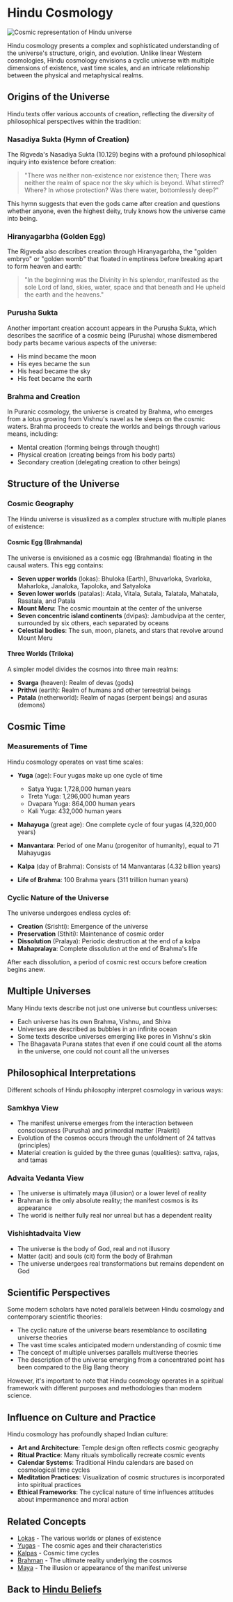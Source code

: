 # Hindu Cosmology

![Cosmic representation of Hindu universe](hindu_cosmology.jpg)

Hindu cosmology presents a complex and sophisticated understanding of the universe's structure, origin, and evolution. Unlike linear Western cosmologies, Hindu cosmology envisions a cyclic universe with multiple dimensions of existence, vast time scales, and an intricate relationship between the physical and metaphysical realms.

## Origins of the Universe

Hindu texts offer various accounts of creation, reflecting the diversity of philosophical perspectives within the tradition:

### Nasadiya Sukta (Hymn of Creation)

The Rigveda's Nasadiya Sukta (10.129) begins with a profound philosophical inquiry into existence before creation:

> "There was neither non-existence nor existence then;
> There was neither the realm of space nor the sky which is beyond.
> What stirred? Where? In whose protection?
> Was there water, bottomlessly deep?"

This hymn suggests that even the gods came after creation and questions whether anyone, even the highest deity, truly knows how the universe came into being.

### Hiranyagarbha (Golden Egg)

The Rigveda also describes creation through Hiranyagarbha, the "golden embryo" or "golden womb" that floated in emptiness before breaking apart to form heaven and earth:

> "In the beginning was the Divinity in his splendor, manifested as the sole Lord of land, skies, water, space and that beneath and He upheld the earth and the heavens."

### Purusha Sukta

Another important creation account appears in the Purusha Sukta, which describes the sacrifice of a cosmic being (Purusha) whose dismembered body parts became various aspects of the universe:
- His mind became the moon
- His eyes became the sun
- His head became the sky
- His feet became the earth

### Brahma and Creation

In Puranic cosmology, the universe is created by Brahma, who emerges from a lotus growing from Vishnu's navel as he sleeps on the cosmic waters. Brahma proceeds to create the worlds and beings through various means, including:
- Mental creation (forming beings through thought)
- Physical creation (creating beings from his body parts)
- Secondary creation (delegating creation to other beings)

## Structure of the Universe

### Cosmic Geography

The Hindu universe is visualized as a complex structure with multiple planes of existence:

#### Cosmic Egg (Brahmanda)

The universe is envisioned as a cosmic egg (Brahmanda) floating in the causal waters. This egg contains:

- **Seven upper worlds** (lokas): Bhuloka (Earth), Bhuvarloka, Svarloka, Maharloka, Janaloka, Tapoloka, and Satyaloka
- **Seven lower worlds** (patalas): Atala, Vitala, Sutala, Talatala, Mahatala, Rasatala, and Patala
- **Mount Meru**: The cosmic mountain at the center of the universe
- **Seven concentric island continents** (dvipas): Jambudvipa at the center, surrounded by six others, each separated by oceans
- **Celestial bodies**: The sun, moon, planets, and stars that revolve around Mount Meru

#### Three Worlds (Triloka)

A simpler model divides the cosmos into three main realms:
- **Svarga** (heaven): Realm of devas (gods)
- **Prithvi** (earth): Realm of humans and other terrestrial beings
- **Patala** (netherworld): Realm of nagas (serpent beings) and asuras (demons)

## Cosmic Time

### Measurements of Time

Hindu cosmology operates on vast time scales:

- **Yuga** (age): Four yugas make up one cycle of time
  - Satya Yuga: 1,728,000 human years
  - Treta Yuga: 1,296,000 human years
  - Dvapara Yuga: 864,000 human years
  - Kali Yuga: 432,000 human years

- **Mahayuga** (great age): One complete cycle of four yugas (4,320,000 years)
- **Manvantara**: Period of one Manu (progenitor of humanity), equal to 71 Mahayugas
- **Kalpa** (day of Brahma): Consists of 14 Manvantaras (4.32 billion years)
- **Life of Brahma**: 100 Brahma years (311 trillion human years)

### Cyclic Nature of the Universe

The universe undergoes endless cycles of:
- **Creation** (Srishti): Emergence of the universe
- **Preservation** (Sthiti): Maintenance of cosmic order
- **Dissolution** (Pralaya): Periodic destruction at the end of a kalpa
- **Mahapralaya**: Complete dissolution at the end of Brahma's life

After each dissolution, a period of cosmic rest occurs before creation begins anew.

## Multiple Universes

Many Hindu texts describe not just one universe but countless universes:

- Each universe has its own Brahma, Vishnu, and Shiva
- Universes are described as bubbles in an infinite ocean
- Some texts describe universes emerging like pores in Vishnu's skin
- The Bhagavata Purana states that even if one could count all the atoms in the universe, one could not count all the universes

## Philosophical Interpretations

Different schools of Hindu philosophy interpret cosmology in various ways:

### Samkhya View

- The manifest universe emerges from the interaction between consciousness (Purusha) and primordial matter (Prakriti)
- Evolution of the cosmos occurs through the unfoldment of 24 tattvas (principles)
- Material creation is guided by the three gunas (qualities): sattva, rajas, and tamas

### Advaita Vedanta View

- The universe is ultimately maya (illusion) or a lower level of reality
- Brahman is the only absolute reality; the manifest cosmos is its appearance
- The world is neither fully real nor unreal but has a dependent reality

### Vishishtadvaita View

- The universe is the body of God, real and not illusory
- Matter (acit) and souls (cit) form the body of Brahman
- The universe undergoes real transformations but remains dependent on God

## Scientific Perspectives

Some modern scholars have noted parallels between Hindu cosmology and contemporary scientific theories:

- The cyclic nature of the universe bears resemblance to oscillating universe theories
- The vast time scales anticipated modern understanding of cosmic time
- The concept of multiple universes parallels multiverse theories
- The description of the universe emerging from a concentrated point has been compared to the Big Bang theory

However, it's important to note that Hindu cosmology operates in a spiritual framework with different purposes and methodologies than modern science.

## Influence on Culture and Practice

Hindu cosmology has profoundly shaped Indian culture:

- **Art and Architecture**: Temple design often reflects cosmic geography
- **Ritual Practice**: Many rituals symbolically recreate cosmic events
- **Calendar Systems**: Traditional Hindu calendars are based on cosmological time cycles
- **Meditation Practices**: Visualization of cosmic structures is incorporated into spiritual practices
- **Ethical Frameworks**: The cyclical nature of time influences attitudes about impermanence and moral action

## Related Concepts

- [Lokas](./lokas.md) - The various worlds or planes of existence
- [Yugas](./yugas.md) - The cosmic ages and their characteristics
- [Kalpas](./kalpas.md) - Cosmic time cycles
- [Brahman](./brahman.md) - The ultimate reality underlying the cosmos
- [Maya](./maya.md) - The illusion or appearance of the manifest universe

## Back to [Hindu Beliefs](./README.md)
